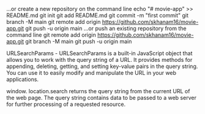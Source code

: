…or create a new repository on the command line
echo "# movie-app" >> README.md
git init
git add README.md
git commit -m "first commit"
git branch -M main
git remote add origin https://github.com/skhanam16/movie-app.git
git push -u origin main
…or push an existing repository from the command line
git remote add origin https://github.com/skhanam16/movie-app.git
git branch -M main
git push -u origin main

URLSearchParams - URLSearchParams is a built-in JavaScript object that allows you to work with the query string of a URL. It provides methods for appending, deleting, getting, and setting key-value pairs in the query string. You can use it to easily modify and manipulate the URL in your web applications.

window. location.search returns the query string from the current URL of the web page. The query string contains data to be passed to a web server for further processing of a requested resource.